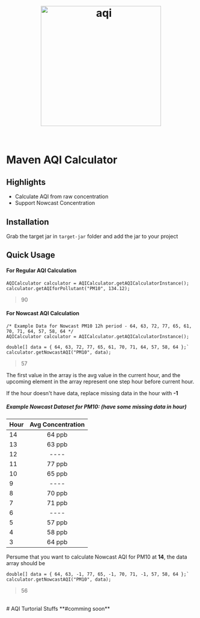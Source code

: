 <h1 align="center">
	<br>
	<img width="320" src="https://cleanaircarolina.org/wp-content/uploads/2017/01/aqi_ex1.jpg" alt="aqi">
	<br>
  <br>
</h1>

# Maven AQI Calculator
## Highlights
- Calculate AQI from raw concentration
- Support Nowcast Concentration

## Installation
Grab the target jar in `target-jar` folder and add the jar to your project

## Quick Usage

#### For Regular AQI Calculation
```
AQICalculator calculator = AQICalculator.getAQICalculatorInstance();
calculator.getAQIforPollutant("PM10", 134.12);
```
>90

#### For Nowcast AQI Calculation

~~~~
/* Example Data for Nowcast PM10 12h period - 64, 63, 72, 77, 65, 61, 70, 71, 64, 57, 58, 64 */
AQICalculator calculator = AQICalculator.getAQICalculatorInstance();

double[] data = { 64, 63, 72, 77, 65, 61, 70, 71, 64, 57, 58, 64 };`
calculator.getNowcastAQI("PM10", data);
~~~~
>57

The first value in the array is the avg value in the current hour, and the upcoming element in the array represent one step hour before current hour.

If the hour doesn't have data, replace missing data in the hour with **-1**
##### Example Nowcast Dataset for PM10: (have some missing data in hour)
| Hour | Avg Concentration 
| ---- |:-------------:|
| 14      | 64 ppb |
| 13      | 63 ppb |
| 12      | ---- |
| 11      | 77 ppb |
| 10      | 65 ppb |
| 9      | ---- |
| 8      | 70 ppb |
| 7      | 71 ppb |
| 6      | ---- |
| 5      | 57 ppb|
| 4      | 58 ppb|
| 3      | 64 ppb|

Persume that you want to calculate Nowcast AQI for PM10 at **14**, the data array should be

~~~~
double[] data = { 64, 63, -1, 77, 65, -1, 70, 71, -1, 57, 58, 64 };`
calculator.getNowcastAQI("PM10", data);
~~~~
>56

<br>
# AQI Turtorial Stuffs
**#comming soon**





